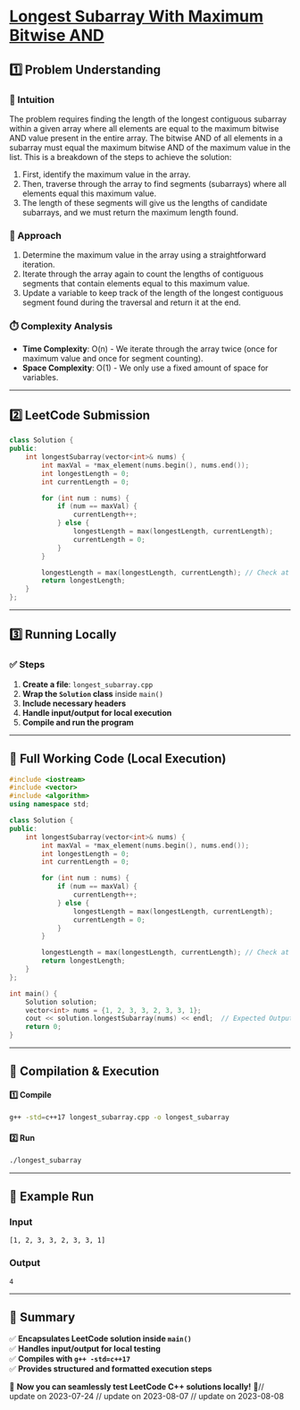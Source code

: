 # **[Longest Subarray With Maximum Bitwise AND](https://leetcode.com/problems/longest-subarray-with-maximum-bitwise-and/description/)**  

## **1️⃣ Problem Understanding**  
### **📌 Intuition**  
The problem requires finding the length of the longest contiguous subarray within a given array where all elements are equal to the maximum bitwise AND value present in the entire array. The bitwise AND of all elements in a subarray must equal the maximum bitwise AND of the maximum value in the list. This is a breakdown of the steps to achieve the solution:  
1. First, identify the maximum value in the array.  
2. Then, traverse through the array to find segments (subarrays) where all elements equal this maximum value.  
3. The length of these segments will give us the lengths of candidate subarrays, and we must return the maximum length found.

### **🚀 Approach**  
1. Determine the maximum value in the array using a straightforward iteration.
2. Iterate through the array again to count the lengths of contiguous segments that contain elements equal to this maximum value.
3. Update a variable to keep track of the length of the longest contiguous segment found during the traversal and return it at the end.

### **⏱️ Complexity Analysis**  
- **Time Complexity**: O(n) - We iterate through the array twice (once for maximum value and once for segment counting).
- **Space Complexity**: O(1) - We only use a fixed amount of space for variables.

---  

## **2️⃣ LeetCode Submission**  
```cpp
class Solution {
public:
    int longestSubarray(vector<int>& nums) {
        int maxVal = *max_element(nums.begin(), nums.end());
        int longestLength = 0;
        int currentLength = 0;

        for (int num : nums) {
            if (num == maxVal) {
                currentLength++;
            } else {
                longestLength = max(longestLength, currentLength);
                currentLength = 0;
            }
        }

        longestLength = max(longestLength, currentLength); // Check at the end of the array
        return longestLength;
    }
};
```  

---  

## **3️⃣ Running Locally**  
### **✅ Steps**  
1. **Create a file**: `longest_subarray.cpp`  
2. **Wrap the `Solution` class** inside `main()`  
3. **Include necessary headers**  
4. **Handle input/output for local execution**  
5. **Compile and run the program**  

---  

## **📝 Full Working Code (Local Execution)**  
```cpp
#include <iostream>
#include <vector>
#include <algorithm>
using namespace std;

class Solution {
public:
    int longestSubarray(vector<int>& nums) {
        int maxVal = *max_element(nums.begin(), nums.end());
        int longestLength = 0;
        int currentLength = 0;

        for (int num : nums) {
            if (num == maxVal) {
                currentLength++;
            } else {
                longestLength = max(longestLength, currentLength);
                currentLength = 0;
            }
        }

        longestLength = max(longestLength, currentLength); // Check at the end of the array
        return longestLength;
    }
};

int main() {
    Solution solution;
    vector<int> nums = {1, 2, 3, 3, 2, 3, 3, 1};
    cout << solution.longestSubarray(nums) << endl;  // Expected Output: 4
    return 0;
}
```  

---  

## **🔧 Compilation & Execution**  
#### **1️⃣ Compile**  
```bash
g++ -std=c++17 longest_subarray.cpp -o longest_subarray
```  

#### **2️⃣ Run**  
```bash
./longest_subarray
```  

---  

## **🎯 Example Run**  
### **Input**  
```
[1, 2, 3, 3, 2, 3, 3, 1]
```  
### **Output**  
```
4
```  

---  

## **📌 Summary**  
✅ **Encapsulates LeetCode solution inside `main()`**  
✅ **Handles input/output for local testing**  
✅ **Compiles with `g++ -std=c++17`**  
✅ **Provides structured and formatted execution steps**  

🚀 **Now you can seamlessly test LeetCode C++ solutions locally!** 🚀// update on 2023-07-24
// update on 2023-08-07
// update on 2023-08-08
